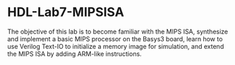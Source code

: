 # HDL-Lab7-MIPSISA
The objective of this lab is to become familiar with the MIPS ISA, synthesize and implement a basic MIPS processor on the Basys3 board, learn how to use Verilog Text-IO to initialize a memory image for simulation, and extend the MIPS ISA by adding ARM-like instructions.

